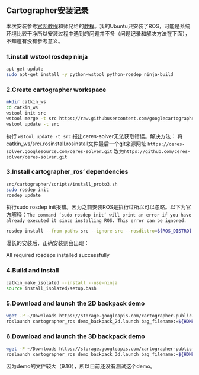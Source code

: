 ## Cartographer安装记录

本次安装参考[官网教程](https://google-cartographer-ros.readthedocs.io/en/latest/compilation.html)和师兄给的[教程](https://blog.csdn.net/rjasd1128hf/article/details/79888305)。我的Ubuntu只安装了ROS，可能是系统环境比较干净所以安装过程中遇到的问题并不多（问题记录和解决方法在下面），不知道有没有参考意义。
### 1.install wstool rosdep ninja

~~~sh
apt-get update
sudo apt-get install -y python-wstool python-rosdep ninja-build
~~~
### 2.Create cartographer workspace 

~~~sh
mkdir catkin_ws
cd catkin_ws
wstool init src
wstool merge -t src https://raw.githubusercontent.com/googlecartographer/cartographer_ros/master/cartographer_ros.rosinstall
wstool update -t src
~~~

执行 `wstool update -t src` 报出ceres-solver无法获取错误。解决方法：
将catkin_ws/src/.rosinstall.rosinstall文件最后一个git来源网址 `https://ceres-solver.googlesource.com/ceres-solver.git` 改为`https://github.com/ceres-solver/ceres-solver.git`

### 3.Install cartographer_ros’ dependencies 

~~~sh
src/cartographer/scripts/install_proto3.sh
sudo rosdep init
rosdep update
~~~
执行sudo rosdep init报错。因为之前安装ROS是执行过所以可以忽略。以下为官方解释：`The command ‘sudo rosdep init’ will print an error if you have already executed it since installing ROS. This error can be ignored.`

~~~sh
rosdep install --from-paths src --ignore-src --rosdistro=${ROS_DISTRO} -y
~~~

漫长的安装后，正确安装则会出现：

All required rosdeps installed successfully

### 4.Build and install

~~~sh
catkin_make_isolated --install --use-ninja
source install_isolated/setup.bash
~~~

### 5.Download and launch the 2D backpack demo

~~~sh
wget -P ~/Downloads https://storage.googleapis.com/cartographer-public-data/bags/backpack_2d/cartographer_paper_deutsches_museum.bag
roslaunch cartographer_ros demo_backpack_2d.launch bag_filename:=${HOME}/Downloads/cartographer_paper_deutsches_museum.bag
~~~

### 6.Download and launch the 3D backpack demo

~~~sh
wget -P ~/Downloads https://storage.googleapis.com/cartographer-public-data/bags/backpack_3d/with_intensities/b3-2016-04-05-14-14-00.bag
roslaunch cartographer_ros demo_backpack_3d.launch bag_filename:=${HOME}/Downloads/b3-2016-04-05-14-14-00.bag
~~~

因为demo的文件较大（9.1G），所以目前还没有测试这个demo。



